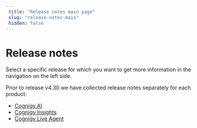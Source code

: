 ```yaml
---
 title: "Release notes main page" 
 slug: "release-notes-main" 
 hidden: false 
---
```


# Release notes

Select a specific release for which you want to get more information in the navigation on the left side.

Prior to release v4.30 we have collected release notes separately for each product:

- [Cognigy.AI]({{config.site_url}}/ai/release-notes/pre-4.30/)
- [Cognigy Insights]({{config.site_url}}/insights/release-notes/pre-4.30/)
- [Cognigy Live Agent]({{config.site_url}}/live-agent/release-notes/pre-4.30/)
